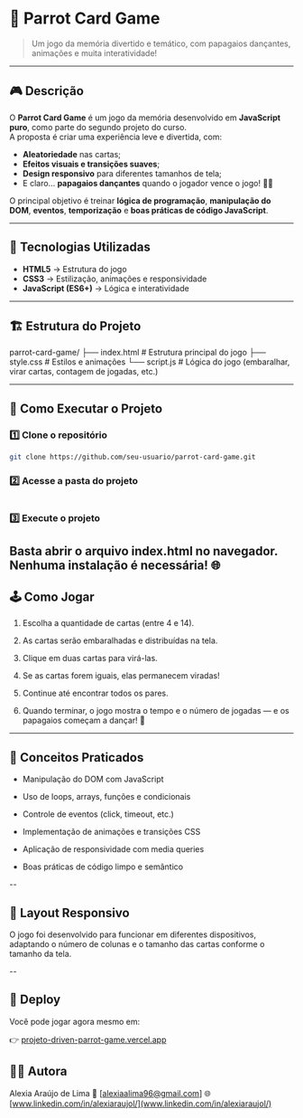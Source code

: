 # 🦜 Parrot Card Game

> Um jogo da memória divertido e temático, com papagaios dançantes, animações e muita interatividade!

---

## 🎮 Descrição

O **Parrot Card Game** é um jogo da memória desenvolvido em **JavaScript puro**, como parte do segundo projeto do curso.  
A proposta é criar uma experiência leve e divertida, com:

- **Aleatoriedade** nas cartas;  
- **Efeitos visuais e transições suaves**;  
- **Design responsivo** para diferentes tamanhos de tela;  
- E claro... **papagaios dançantes** quando o jogador vence o jogo! 🕺🦜  

O principal objetivo é treinar **lógica de programação**, **manipulação do DOM**, **eventos**, **temporização** e **boas práticas de código JavaScript**.

---

## 🧰 Tecnologias Utilizadas

- **HTML5** → Estrutura do jogo  
- **CSS3** → Estilização, animações e responsividade  
- **JavaScript (ES6+)** → Lógica e interatividade  

---

## 🏗️ Estrutura do Projeto

parrot-card-game/
├── index.html # Estrutura principal do jogo
├── style.css # Estilos e animações
└── script.js # Lógica do jogo (embaralhar, virar cartas, contagem de jogadas, etc.)


---

## 🚀 Como Executar o Projeto

### 1️⃣ Clone o repositório
```bash
git clone https://github.com/seu-usuario/parrot-card-game.git
```

### 2️⃣ Acesse a pasta do projeto

``` cd parrot-card-game
```
### 3️⃣ Execute o projeto
  Basta abrir o arquivo index.html no navegador.
  Nenhuma instalação é necessária! 🌐
--

## 🕹️ Como Jogar

1. Escolha a quantidade de cartas (entre 4 e 14).

2. As cartas serão embaralhadas e distribuídas na tela.

3. Clique em duas cartas para virá-las.

4. Se as cartas forem iguais, elas permanecem viradas!

5. Continue até encontrar todos os pares.

6. Quando terminar, o jogo mostra o tempo e o número de jogadas — e os papagaios começam a dançar! 🎉

---

## 🧠 Conceitos Praticados

- Manipulação do DOM com JavaScript

- Uso de loops, arrays, funções e condicionais

- Controle de eventos (click, timeout, etc.)

- Implementação de animações e transições CSS

- Aplicação de responsividade com media queries

- Boas práticas de código limpo e semântico

--
## 📱 Layout Responsivo

O jogo foi desenvolvido para funcionar em diferentes dispositivos, adaptando o número de colunas e o tamanho das cartas conforme o tamanho da tela.

--
## 🚀 Deploy

Você pode jogar agora mesmo em:

👉 [projeto-driven-parrot-game.vercel.app](projeto-driven-parrot-game.vercel.app) 

## 👩‍💻 Autora

Alexia Araújo de Lima
📧 [alexiaalima96@gmail.com]
🌐 [www.linkedin.com/in/alexiaraujol/](www.linkedin.com/in/alexiaraujol/)
